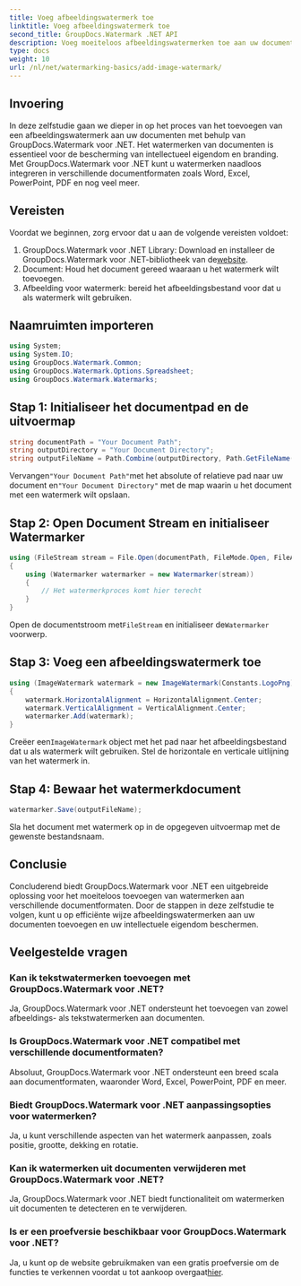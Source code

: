 ```yaml
---
title: Voeg afbeeldingswatermerk toe
linktitle: Voeg afbeeldingswatermerk toe
second_title: GroupDocs.Watermark .NET API
description: Voeg moeiteloos afbeeldingswatermerken toe aan uw documenten met GroupDocs.Watermark voor .NET. Bescherm uw intellectuele eigendom met gemak.
type: docs
weight: 10
url: /nl/net/watermarking-basics/add-image-watermark/
---
```

## Invoering
In deze zelfstudie gaan we dieper in op het proces van het toevoegen van een afbeeldingswatermerk aan uw documenten met behulp van GroupDocs.Watermark voor .NET. Het watermerken van documenten is essentieel voor de bescherming van intellectueel eigendom en branding. Met GroupDocs.Watermark voor .NET kunt u watermerken naadloos integreren in verschillende documentformaten zoals Word, Excel, PowerPoint, PDF en nog veel meer.
## Vereisten
Voordat we beginnen, zorg ervoor dat u aan de volgende vereisten voldoet:
1.  GroupDocs.Watermark voor .NET Library: Download en installeer de GroupDocs.Watermark voor .NET-bibliotheek van de[website](https://releases.groupdocs.com/Watermark/net/).
2. Document: Houd het document gereed waaraan u het watermerk wilt toevoegen.
3. Afbeelding voor watermerk: bereid het afbeeldingsbestand voor dat u als watermerk wilt gebruiken.

## Naamruimten importeren
```csharp
using System;
using System.IO;
using GroupDocs.Watermark.Common;
using GroupDocs.Watermark.Options.Spreadsheet;
using GroupDocs.Watermark.Watermarks;
```
## Stap 1: Initialiseer het documentpad en de uitvoermap
```csharp
string documentPath = "Your Document Path";
string outputDirectory = "Your Document Directory";
string outputFileName = Path.Combine(outputDirectory, Path.GetFileName(documentPath));
```
 Vervangen`"Your Document Path"`met het absolute of relatieve pad naar uw document en`"Your Document Directory"` met de map waarin u het document met een watermerk wilt opslaan.
## Stap 2: Open Document Stream en initialiseer Watermarker
```csharp
using (FileStream stream = File.Open(documentPath, FileMode.Open, FileAccess.ReadWrite))
{
    using (Watermarker watermarker = new Watermarker(stream))
    {
        // Het watermerkproces komt hier terecht
    }
}
```
 Open de documentstroom met`FileStream` en initialiseer de`Watermarker` voorwerp.
## Stap 3: Voeg een afbeeldingswatermerk toe
```csharp
using (ImageWatermark watermark = new ImageWatermark(Constants.LogoPng))
{
    watermark.HorizontalAlignment = HorizontalAlignment.Center;
    watermark.VerticalAlignment = VerticalAlignment.Center;
    watermarker.Add(watermark);
}
```
 Creëer een`ImageWatermark` object met het pad naar het afbeeldingsbestand dat u als watermerk wilt gebruiken. Stel de horizontale en verticale uitlijning van het watermerk in.
## Stap 4: Bewaar het watermerkdocument
```csharp
watermarker.Save(outputFileName);
```
Sla het document met watermerk op in de opgegeven uitvoermap met de gewenste bestandsnaam.

## Conclusie
Concluderend biedt GroupDocs.Watermark voor .NET een uitgebreide oplossing voor het moeiteloos toevoegen van watermerken aan verschillende documentformaten. Door de stappen in deze zelfstudie te volgen, kunt u op efficiënte wijze afbeeldingswatermerken aan uw documenten toevoegen en uw intellectuele eigendom beschermen.
## Veelgestelde vragen
### Kan ik tekstwatermerken toevoegen met GroupDocs.Watermark voor .NET?
Ja, GroupDocs.Watermark voor .NET ondersteunt het toevoegen van zowel afbeeldings- als tekstwatermerken aan documenten.
### Is GroupDocs.Watermark voor .NET compatibel met verschillende documentformaten?
Absoluut, GroupDocs.Watermark voor .NET ondersteunt een breed scala aan documentformaten, waaronder Word, Excel, PowerPoint, PDF en meer.
### Biedt GroupDocs.Watermark voor .NET aanpassingsopties voor watermerken?
Ja, u kunt verschillende aspecten van het watermerk aanpassen, zoals positie, grootte, dekking en rotatie.
### Kan ik watermerken uit documenten verwijderen met GroupDocs.Watermark voor .NET?
Ja, GroupDocs.Watermark voor .NET biedt functionaliteit om watermerken uit documenten te detecteren en te verwijderen.
### Is er een proefversie beschikbaar voor GroupDocs.Watermark voor .NET?
 Ja, u kunt op de website gebruikmaken van een gratis proefversie om de functies te verkennen voordat u tot aankoop overgaat[hier](https://releases.groupdocs.com/).